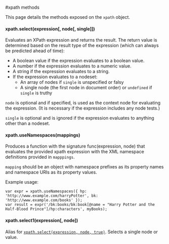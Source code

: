 #xpath methods

This page details the methods exposed on the `xpath` object.

#### xpath.select(expression[, node[, single]])

Evaluates an XPath expression and returns the result. The return value is determined based on the result type of the expression (which can always be predicted ahead of time):

- A boolean value if the expression evaluates to a boolean value.
- A number if the expression evaluates to a numeric value.
- A string if the expression evaluates to a string.
- If the expression evaluates to a nodeset:
  - An array of nodes if `single` is unspecified or falsy
  - A single node (the first node in document order) or `undefined` if `single` is truthy
  
`node` is optional and if specified, is used as the context node for evaluating the expression. (It is necessary if the expression includes any node tests.)

`single` is optional and is ignored if the expression evaluates to anything other than a nodeset.

#### xpath.useNamespaces(mappings)

Produces a function with the signature func(expression, node) that evaluates the provided xpath expression with the XML namespace definitions provided in `mapppings`.

`mapping` should be an object with namespace prefixes as its property names and namespace URIs as its property values.

Example usage:

````
var expr = xpath.useNamespaces({ hp: 'http://www.example.com/harryPotter', bk: 'http://www.example.com/books' });
var result = expr('/bk:books/bk:book[@name = "Harry Potter and the Half-Blood Prince"]/hp:characters', myBooks);
````

#### xpath.select1(expression[, node])

Alias for [`xpath.select(expression, node, true)`](#xpathselectexpression-node-single). Selects a single node or value.
